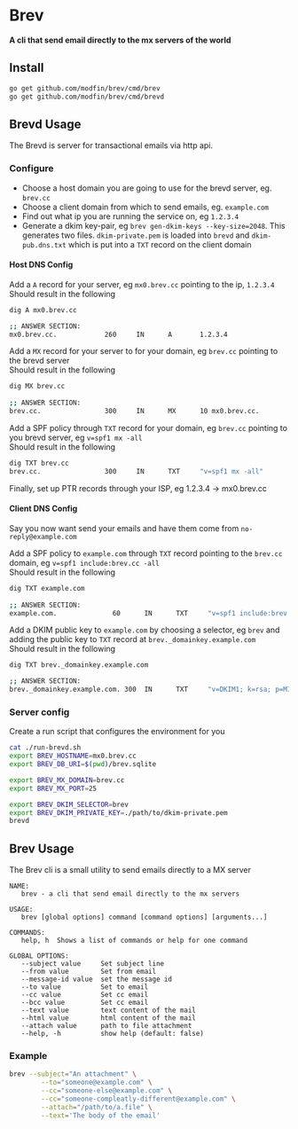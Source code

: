 # Brev
**A cli that send email directly to the mx servers of the world**

## Install
```bash
go get github.com/modfin/brev/cmd/brev
go get github.com/modfin/brev/cmd/brevd
```

## Brevd Usage
The Brevd is server for transactional emails via http api.

### Configure
* Choose a host domain you are going to use for the brevd server, eg. `brev.cc`
* Choose a client domain from which to send emails, eg. `example.com`
* Find out what ip you are running the service on, eg `1.2.3.4`
* Generate a dkim key-pair, eg `brev gen-dkim-keys --key-size=2048`. This generates two files. 
`dkim-private.pem` is loaded into `brevd` and `dkim-pub.dns.txt` which is put into a `TXT` record on
the client domain

#### Host DNS Config

Add a `A` record for your server, eg `mx0.brev.cc` pointing to the ip, `1.2.3.4`\
Should result in the following
```bash 
dig A mx0.brev.cc

;; ANSWER SECTION:
mx0.brev.cc.            260     IN      A       1.2.3.4
```

Add a `MX` record for your server to for your domain, eg `brev.cc` pointing to the brevd server\
Should result in the following
```bash 
dig MX brev.cc
 
;; ANSWER SECTION:
brev.cc.                300     IN      MX      10 mx0.brev.cc.
```

Add a SPF policy through `TXT` record for your domain, 
eg `brev.cc` pointing to you brevd server, eg `v=spf1 mx -all`\
Should result in the following
```bash 
dig TXT brev.cc 
brev.cc.                300     IN      TXT     "v=spf1 mx -all"
```

Finally, set up PTR records through your ISP, eg 1.2.3.4 -> mx0.brev.cc 

#### Client DNS Config
Say you now want send your emails and have them come from `no-reply@example.com`

Add a SPF policy to `example.com` through `TXT` record pointing to the 
`brev.cc` domain, eg `v=spf1 include:brev.cc -all`\
Should result in the following
```bash 
dig TXT example.com
 
;; ANSWER SECTION:
example.com.              60      IN      TXT     "v=spf1 include:brev.cc -all"
```

Add a DKIM public key to `example.com` by choosing a selector, eg `brev` and adding the 
public key to `TXT` record at `brev._domainkey.example.com`\
Should result in the following
```bash
dig TXT brev._domainkey.example.com

;; ANSWER SECTION:
brev._domainkey.example.com. 300  IN      TXT     "v=DKIM1; k=rsa; p=MIIBIjANBgkqhkiG9w0BAQEFAAOCAQ8A....;"
```


### Server config
Create a run script that configures the environment for you

```bash 
cat ./run-brevd.sh
export BREV_HOSTNAME=mx0.brev.cc
export BREV_DB_URI=$(pwd)/brev.sqlite

export BREV_MX_DOMAIN=brev.cc
export BREV_MX_PORT=25

export BREV_DKIM_SELECTOR=brev
export BREV_DKIM_PRIVATE_KEY=./path/to/dkim-private.pem
brevd
```





## Brev Usage
The Brev cli is a small utility to send emails directly to a MX server
```text
NAME:
   brev - a cli that send email directly to the mx servers

USAGE:
   brev [global options] command [command options] [arguments...]

COMMANDS:
   help, h  Shows a list of commands or help for one command

GLOBAL OPTIONS:
   --subject value     Set subject line
   --from value        Set from email
   --message-id value  set the message id
   --to value          Set to email
   --cc value          Set cc email
   --bcc value         Set cc email
   --text value        text content of the mail
   --html value        html content of the mail
   --attach value      path to file attachment
   --help, -h          show help (default: false)
```


### Example

```bash 
brev --subject="An attachment" \
        --to="someone@example.com" \
        --cc="someone-else@example.com" \
        --cc="someone-compleatly-different@example.com" \
        --attach="/path/to/a.file" \
        --text='The body of the email' 
```